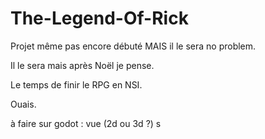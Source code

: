# The-Legend-Of-Rick

Projet même pas encore débuté MAIS il le sera no problem.

Il le sera mais après Noël je pense.

Le temps de finir le RPG en NSI.

Ouais.

à faire sur godot :
vue (2d ou 3d ?)
s